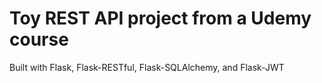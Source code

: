 # Toy REST API project from a Udemy course

Built with Flask, Flask-RESTful, Flask-SQLAlchemy, and Flask-JWT
